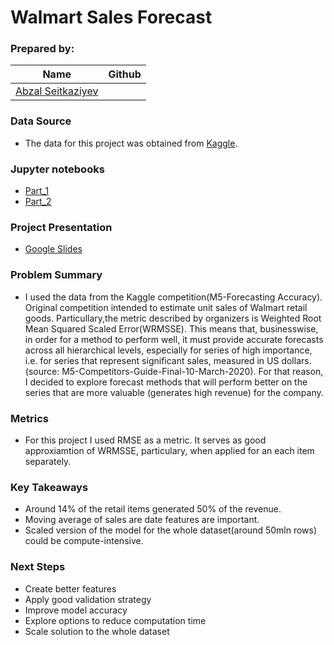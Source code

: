 # Walmart Sales Forecast 

### Prepared by: 

|Name     |  Github   | 
|---------|-----------------|
|[Abzal Seitkaziyev](https://github.com/xs-abzal)


### Data Source
* The data for this project was obtained from [Kaggle](https://www.kaggle.com/c/m5-forecasting-accuracy/data). 

### Jupyter notebooks
*  [Part_1](https://github.com/xs-abzal/WM-Sales-Forecast/blob/master/project_4_part_1.ipynb)
*  [Part_2](https://github.com/xs-abzal/WM-Sales-Forecast/blob/master/project_4_part_2.ipynb)


### Project Presentation
* [Google Slides](https://docs.google.com/presentation/d/1I-_lNrihv-WcC2apumHdVU8K0CA6cHCGEjDlf1_lXig/edit?usp=sharing)


### Problem Summary
* I used the data from the Kaggle competition(M5-Forecasting Accuracy). Original competition intended to estimate unit sales of Walmart retail goods. Particullary,the metric described by organizers is Weighted Root Mean Squared Scaled Error(WRMSSE). This means that, businesswise, in order for a method to perform well, it must provide accurate forecasts across all hierarchical levels, especially for series of high importance, i.e. for series that represent significant sales, measured in US dollars. (source: M5-Competitors-Guide-Final-10-March-2020). For that reason, I decided to explore forecast methods that will perform better on the series that are more valuable (generates high revenue) for the company.


### Metrics
* For this project I used RMSE as a metric. It serves as good approxiamtion of WRMSSE, particulary, when applied for an each item separately.  


### Key Takeaways
* Around 14% of the retail items generated 50% of the revenue. 
* Moving average of sales are date features are important.
* Scaled version of the model for the whole dataset(around 50mln rows) could be compute-intensive.


### Next Steps
* Create better features
* Apply good validation strategy
* Improve model accuracy
* Explore options to reduce computation time
* Scale solution to the whole dataset





 





